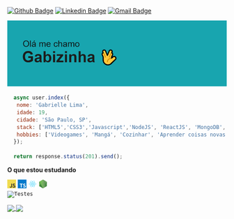 [![Github Badge](https://img.shields.io/badge/-Github-000?style=flat-square&logo=Github&logoColor=white&link=https://github.com/gabizinha12)](https://github.com/gabizinha12)
[![Linkedin Badge](https://img.shields.io/badge/-LinkedIn-blue?style=flat-square&logo=Linkedin&logoColor=white&link=https://www.linkedin.com/in/gabrielle-cristine-de-lima-pereira/)](https://www.linkedin.com/in/gabrielle-cristine-de-lima-pereira/)
[![Gmail Badge](https://img.shields.io/badge/-Gmail-c14438?style=flat-square&logo=Gmail&logoColor=white&link=mailto:gabrielle.clima23@gmail.com)](mailto:gabrielle.clima23@gmail.com)


<div>
<img src="header.png">
</div>


```javascript
  async user.index({
   nome: 'Gabrielle Lima',
   idade: 19,
   cidade: 'São Paulo, SP',
   stack: ['HTML5','CSS3','Javascript','NodeJS', 'ReactJS', 'MongoDB', 'MySQL', 'Jest'],
   hobbies: ['Videogames', 'Mangá', 'Cozinhar', 'Aprender coisas novas']
  });

  return response.status(201).send();
```


**O que estou estudando**  

<code><img height="20" src="https://raw.githubusercontent.com/github/explore/80688e429a7d4ef2fca1e82350fe8e3517d3494d/topics/javascript/javascript.png"></code>
<code><img height="20" src="https://raw.githubusercontent.com/github/explore/80688e429a7d4ef2fca1e82350fe8e3517d3494d/topics/typescript/typescript.png"></code>
<code><img height="20" src="https://raw.githubusercontent.com/github/explore/80688e429a7d4ef2fca1e82350fe8e3517d3494d/topics/react/react.png"></code>
<code><img height="20" src="https://raw.githubusercontent.com/github/explore/80688e429a7d4ef2fca1e82350fe8e3517d3494d/topics/nodejs/nodejs.png"></code>  
<code><img src="https://user-images.githubusercontent.com/51785898/91358293-f0581000-e7c8-11ea-95f0-f1a8e29ee9d1.png" alt="Testes"  height="20"/></code>


<p align="justify">
  <a href="https://github.com/anuraghazra/github-readme-stats">
  <img align="center" src="https://github-readme-stats.vercel.app/api?username=gabizinha12&show_icons=true&count_private=true&theme=dracula&hide=issues" />
</a>
  <a href="https://github.com/anuraghazra/github-readme-stats">
  <img align="center" src="https://github-readme-stats.vercel.app/api/top-langs/?username=gabizinha12&layout=compact&theme=dracula" />
</a>

